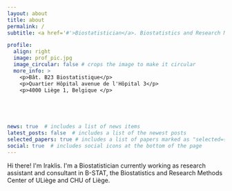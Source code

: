 ```yaml
---
layout: about
title: about
permalink: /
subtitle: <a href='#'>Biostatistician</a>. Biostatistics and Research Method Center - Public Health Department, Liège University, Belgium

profile:
  align: right
  image: prof_pic.jpg
  image_circular: false # crops the image to make it circular
  more_info: >
    <p>Bât. B23 Biostatistique</p>
    <p>Quartier Hôpital avenue de l'Hôpital 3</p>
    <p>4000 Liège 1, Belgique </p>





news: true  # includes a list of news items
latest_posts: false  # includes a list of the newest posts
selected_papers: true # includes a list of papers marked as "selected={true}"
social: true  # includes social icons at the bottom of the page
---
```


Hi there! I'm Iraklis. 
I'm a Biostatistician currently working as research assistant and consultant in B-STAT, the Biostatistics and Research Methods Center of ULiège and CHU of Liège.
